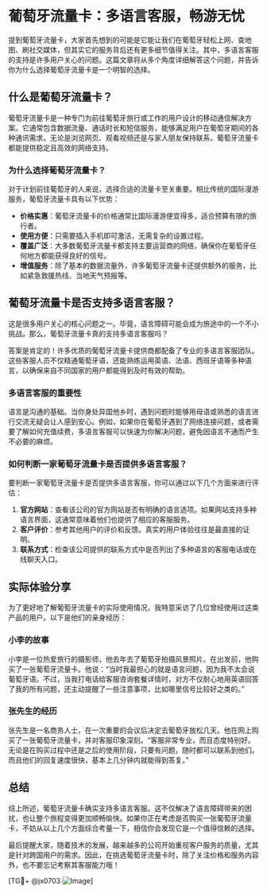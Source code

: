 # 葡萄牙流量卡：多语言客服，畅游无忧

提到葡萄牙流量卡，大家首先想到的可能是它能让我们在葡萄牙轻松上网、查地图、刷社交媒体，但其实它的服务背后还有更多细节值得关注。其中，多语言客服的支持是许多用户关心的问题。这篇文章将从多个角度详细解答这个问题，并告诉你为什么选择葡萄牙流量卡是一个明智的选择。

## 什么是葡萄牙流量卡？

葡萄牙流量卡是一种专门为前往葡萄牙旅行或工作的用户设计的移动通信解决方案。它通常包含数据流量、通话时长和短信服务，能够满足用户在葡萄牙期间的各种通讯需求。无论是浏览网页、观看视频还是与家人朋友保持联系，葡萄牙流量卡都能提供稳定且高效的网络支持。

### 为什么选择葡萄牙流量卡？

对于计划前往葡萄牙的人来说，选择合适的流量卡至关重要。相比传统的国际漫游服务，葡萄牙流量卡具有以下优势：

- **价格实惠**：葡萄牙流量卡的价格通常比国际漫游便宜得多，适合预算有限的旅行者。
- **使用方便**：只需要插入手机即可激活，无需复杂的设置过程。
- **覆盖广泛**：大多数葡萄牙流量卡都支持主要运营商的网络，确保你在葡萄牙任何地方都能获得良好的信号。
- **增值服务**：除了基本的数据流量外，许多葡萄牙流量卡还提供额外的服务，比如紧急救援热线、当地天气预报等。

## 葡萄牙流量卡是否支持多语言客服？

这是很多用户关心的核心问题之一。毕竟，语言障碍可能会成为旅途中的一个不小挑战。那么，葡萄牙流量卡真的支持多语言客服吗？

答案是肯定的！许多优质的葡萄牙流量卡提供商都配备了专业的多语言客服团队。这些客服人员不仅精通葡萄牙语，还能熟练运用英语、法语、西班牙语等多种语言，以确保来自不同国家的用户都能得到及时有效的帮助。

### 多语言客服的重要性

语言是沟通的基础。当你身处异国他乡时，遇到问题时能够用母语或熟悉的语言进行交流无疑会让人感到安心。例如，如果你在葡萄牙遇到了网络连接问题，或者需要了解如何充值续费，多语言客服可以快速为你解决问题，避免因语言不通而产生不必要的麻烦。

### 如何判断一家葡萄牙流量卡是否提供多语言客服？

要判断一家葡萄牙流量卡是否提供多语言客服，你可以通过以下几个方面来进行评估：

1. **官方网站**：查看该公司的官方网站是否有明确的语言选项。如果网站支持多种语言界面，这通常意味着他们也提供了相应的客服服务。
2. **客户评价**：参考其他用户的评价和反馈。真实的用户体验往往是最直接的证明。
3. **联系方式**：检查该公司提供的联系方式中是否列出了多种语言的客服电话或在线聊天入口。

## 实际体验分享

为了更好地了解葡萄牙流量卡的实际使用情况，我特意采访了几位曾经使用过这类产品的用户。以下是他们的亲身经历：

### 小李的故事

小李是一位热爱旅行的摄影师，他去年去了葡萄牙拍摄风景照片。在出发前，他购买了一张葡萄牙流量卡。他说：“当时我最担心的就是语言问题，因为我不太会说葡萄牙语。不过，当我打电话给客服咨询套餐详情时，对方不仅耐心地用英语回答了我的所有问题，还主动提醒了一些注意事项，比如哪里信号比较好之类的。”

### 张先生的经历

张先生是一名商务人士，在一次重要的会议后决定去葡萄牙放松几天。他在网上购买了一张葡萄牙流量卡，并对客服印象深刻。“客服非常专业，而且态度特别好。无论是在购买过程中还是之后的使用阶段，只要有问题，随时都可以联系到他们。而且他们的回复速度很快，基本上几分钟内就能得到答复。”

## 总结

综上所述，葡萄牙流量卡确实支持多语言客服。这不仅解决了语言障碍带来的困扰，也让整个旅程变得更加顺畅愉快。如果你正在考虑是否购买一张葡萄牙流量卡，不妨从以上几个方面综合考量一下，相信你会发现它是一个值得信赖的选择。

最后提醒大家，随着技术的发展，越来越多的公司开始重视客户服务的质量，尤其是针对跨国用户的需求。因此，在挑选葡萄牙流量卡时，除了关注价格和服务内容外，也不要忘记考察其客服能力哦！

[TG💪+ @jx0703 ![Image](https://github.com/user-attachments/assets/dbca1d08-cadb-493c-b0ec-ad6f7a83f270)]
